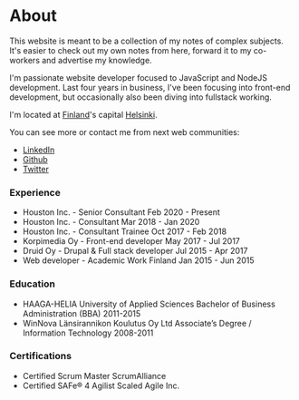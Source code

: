 # About

This website is meant to be a collection of my notes of complex subjects. It's easier to check out my own notes from here, forward it to my co-workers and advertise my knowledge.

I'm passionate website developer focused to JavaScript and NodeJS development. Last four years in business, I've been focusing into front-end development, but occasionally also been diving into fullstack working.

I'm located at [Finland](https://www.google.fi/maps/place/Suomi/data=!4m2!3m1!1s0x4681cadf4b32f6dd:0x146d63c75a810?sa=X&ved=0ahUKEwjo3-n75vnWAhWJYpoKHS-HDrgQ8gEIIzAA)'s capital [Helsinki](https://www.google.fi/maps/place/Helsinki/@60.1098664,24.7378275,10z/data=!3m1!4b1!4m13!1m7!3m6!1s0x4681cadf4b32f6dd:0x146d63c75a810!2sSuomi!3b1!8m2!3d61.92411!4d25.7481511!3m4!1s0x46920bc796210691:0xcd4ebd843be2f763!8m2!3d60.1688416!4d24.9389648).

You can see more or contact me from next web communities:

- [LinkedIn](https://www.linkedin.com/in/joonaviertola/)
- [Github](https://github.com/Scionar)
- [Twitter](https://twitter.com/scionar)

### Experience

- Houston Inc. - Senior Consultant
  Feb 2020 - Present
- Houston Inc. - Consultant
  Mar 2018 - Jan 2020
- Houston Inc. - Consultant Trainee
  Oct 2017 - Feb 2018
- Korpimedia Oy - Front-end developer
  May 2017 - Jul 2017
- Druid Oy - Drupal & Full stack developer
  Jul 2015 - Apr 2017
- Web developer - Academic Work Finland
  Jan 2015 - Jun 2015

### Education

- HAAGA-HELIA University of Applied Sciences
  Bachelor of Business Administration (BBA)
  2011-2015
- WinNova Länsirannikon Koulutus Oy Ltd
  Associate’s Degree / Information Technology
  2008-2011

### Certifications

- Certified Scrum Master
  ScrumAlliance
- Certified SAFe® 4 Agilist
  Scaled Agile Inc.
